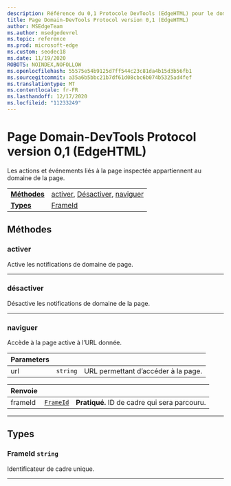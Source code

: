 ```yaml
---
description: Référence du 0,1 Protocole DevTools (EdgeHTML) pour le domaine de la page. Les actions et événements liés à la page inspectée appartiennent au domaine de la page.
title: Page Domain-DevTools Protocol version 0,1 (EdgeHTML)
author: MSEdgeTeam
ms.author: msedgedevrel
ms.topic: reference
ms.prod: microsoft-edge
ms.custom: seodec18
ms.date: 11/19/2020
ROBOTS: NOINDEX,NOFOLLOW
ms.openlocfilehash: 55575e54b9125d7ff544c23c81da4b15d3b56fb1
ms.sourcegitcommit: a35a6b5bbc21b7df61d08cbc6b074b5325ad4fef
ms.translationtype: MT
ms.contentlocale: fr-FR
ms.lasthandoff: 12/17/2020
ms.locfileid: "11233249"
---
```

# Page Domain-DevTools Protocol version 0,1 (EdgeHTML)  

Les actions et événements liés à la page inspectée appartiennent au domaine de la page.

| | |
|-|-|
| [**Méthodes**](#methods) | [activer](#enable), [Désactiver](#disable), [naviguer](#navigate) |
| [**Types**](#types) | [FrameId](#frameid) |
## Méthodes

### activer
Active les notifications de domaine de page.


---

### désactiver 
Désactive les notifications de domaine de la page.


---

### naviguer
Accède à la page active à l’URL donnée.

<table>
    <thead>
        <tr>
            <th>Parameters</th>
            <th></th>
            <th></th>
        </tr>
    </thead>
    <tbody>
        <tr>
            <td>url</td>
            <td><code class="flyout">string</code></td>
            <td>URL permettant d’accéder à la page.</td>
        </tr>
    </tbody>
</table>
<table>
    <thead>
        <tr>
            <th>Renvoie</th>
            <th></th>
            <th></th>
        </tr>
    </thead>
    <tbody>
        <tr>
            <td>frameId</td>
            <td><a href="#frameid"><code class="flyout">FrameId</code></a></td>
            <td><span><b>Pratiqué. </b></span>ID de cadre qui sera parcouru.</td>
        </tr>
    </tbody>
</table>

---

## Types

### <a name="frameid"></a> FrameId `string`

Identificateur de cadre unique.


---
